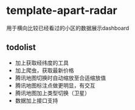 # template-apart-radar

用于横向比较已经看过的小区的数据展示dashboard

## todolist

* 加上获取经纬度的工具
* 加上爬虫，获取最新价格
* 腾讯地图切换时自动缩放至合适缩放值
* 腾讯地图标注点做更明显，有交互
* 腾讯地图加上类型切换（卫星）
* 数据加上接口支持